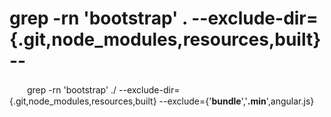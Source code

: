 # grep -rn 'bootstrap' . --exclude-dir={.git,node_modules,resources,built} --

　　grep -rn 'bootstrap' ./ --exclude-dir={.git,node_modules,resources,built} --exclude={'**bundle**','**.min**',angular.js}
